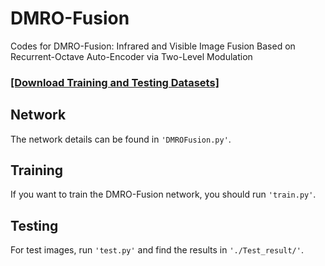 # DMRO-Fusion
 Codes for DMRO-Fusion: Infrared and Visible Image Fusion Based on Recurrent-Octave Auto-Encoder via Two-Level Modulation

###  [[Download Training and Testing Datasets]](https://github.com/mdcnn/DMRO-Fusion/tree/main/Datasets)

## Network
The network details can be found in ```'DMROFusion.py'```.

## Training
If you want to train the DMRO-Fusion network, you should run ```'train.py'```.

## Testing
For test images, run ```'test.py'``` and find the results in ```'./Test_result/'```.

